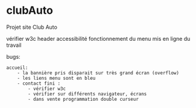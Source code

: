 # clubAuto
Projet site Club Auto

vérifier w3c header
accessibilité
fonctionnement du menu
mis en ligne du travail

bugs:

    accueil:
        - la bannière pris disparait sur très grand écran (overflow)
        - les liens menu sont en bleu
        - contact fini :
            - vérifier w3c
            - vérifier sur différents navigateur, écrans
            - dans vente programmation double curseur
